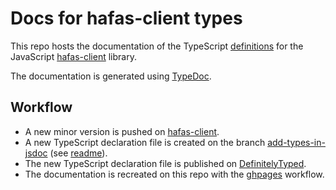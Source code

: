# Docs for hafas-client types

This repo hosts the documentation of the TypeScript [definitions](https://www.npmjs.com/package/@types/hafas-client) for the JavaScript [hafas-client](https://www.npmjs.com/package/hafas-client) library.

The documentation is generated using [TypeDoc](https://typedoc.org/).

## Workflow

* A new minor version is pushed on [hafas-client](https://www.npmjs.com/package/hafas-client).
* A new TypeScript declaration file is created on the branch [add-types-in-jsdoc](https://github.com/bergmannjg/hafas-client/tree/add-types-in-jsdoc) (see [readme](https://github.com/bergmannjg/hafas-client/blob/add-types-in-jsdoc/typescript-readme.md)).
* The new TypeScript declaration file is published on [DefinitelyTyped](https://github.com/DefinitelyTyped/DefinitelyTyped/tree/master/types/hafas-client).
* The documentation is recreated on this repo with the [ghpages](.github/workflows/ghpages.yml) workflow.
